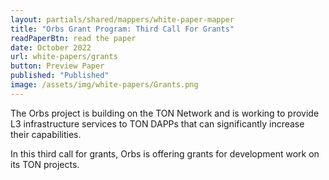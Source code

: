```yaml
---
layout: partials/shared/mappers/white-paper-mapper
title: "Orbs Grant Program: Third Call For Grants"
readPaperBtn: read the paper
date: October 2022
url: white-papers/grants
button: Preview Paper
published: "Published"
image: /assets/img/white-papers/Grants.png
---
```


The Orbs project is building on the TON Network and is working to provide L3 infrastructure services to TON DAPPs that can significantly increase their capabilities. 

In this third call for grants, Orbs is offering grants for development work on its TON projects.